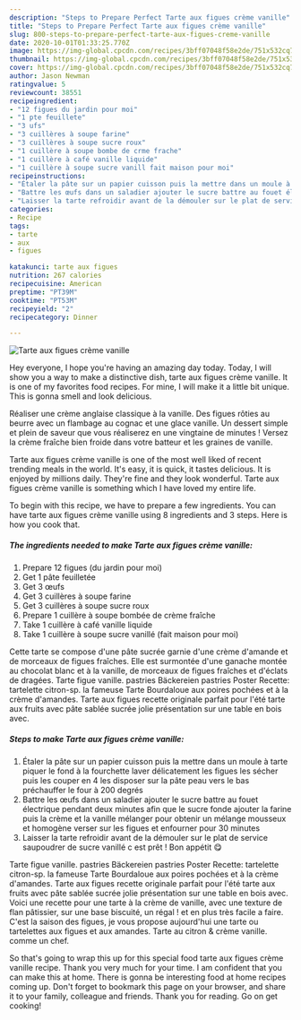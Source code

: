 ```yaml
---
description: "Steps to Prepare Perfect Tarte aux figues crème vanille"
title: "Steps to Prepare Perfect Tarte aux figues crème vanille"
slug: 800-steps-to-prepare-perfect-tarte-aux-figues-creme-vanille
date: 2020-10-01T01:33:25.770Z
image: https://img-global.cpcdn.com/recipes/3bff07048f58e2de/751x532cq70/tarte-aux-figues-creme-vanille-photo-principale-de-la-recette.jpg
thumbnail: https://img-global.cpcdn.com/recipes/3bff07048f58e2de/751x532cq70/tarte-aux-figues-creme-vanille-photo-principale-de-la-recette.jpg
cover: https://img-global.cpcdn.com/recipes/3bff07048f58e2de/751x532cq70/tarte-aux-figues-creme-vanille-photo-principale-de-la-recette.jpg
author: Jason Newman
ratingvalue: 5
reviewcount: 38551
recipeingredient:
- "12 figues du jardin pour moi"
- "1 pte feuillete"
- "3 ufs"
- "3 cuillères à soupe farine"
- "3 cuillères à soupe sucre roux"
- "1 cuillère à soupe bombe de crme frache"
- "1 cuillère à café vanille liquide"
- "1 cuillère à soupe sucre vanill fait maison pour moi"
recipeinstructions:
- "Étaler la pâte sur un papier cuisson puis la mettre dans un moule à tarte piquer le fond à la fourchette laver délicatement les figues les sécher puis les couper en 4 les disposer sur la pâte peau vers le bas préchauffer le four à 200 degrés"
- "Battre les œufs dans un saladier ajouter le sucre battre au fouet électrique pendant deux minutes afin que le sucre fonde ajouter la farine puis la crème et la vanille mélanger pour obtenir un mélange mousseux et homogène verser sur les figues et enfourner pour 30 minutes"
- "Laisser la tarte refroidir avant de la démouler sur le plat de service saupoudrer de sucre vanillé c est prêt ! Bon appétit 😋"
categories:
- Recipe
tags:
- tarte
- aux
- figues

katakunci: tarte aux figues 
nutrition: 267 calories
recipecuisine: American
preptime: "PT39M"
cooktime: "PT53M"
recipeyield: "2"
recipecategory: Dinner

---
```



![Tarte aux figues crème vanille](https://img-global.cpcdn.com/recipes/3bff07048f58e2de/751x532cq70/tarte-aux-figues-creme-vanille-photo-principale-de-la-recette.jpg)

Hey everyone, I hope you're having an amazing day today. Today, I will show you a way to make a distinctive dish, tarte aux figues crème vanille. It is one of my favorites food recipes. For mine, I will make it a little bit unique. This is gonna smell and look delicious.

Réaliser une crème anglaise classique à la vanille. Des figues rôties au beurre avec un flambage au cognac et une glace vanille. Un dessert simple et plein de saveur que vous réaliserez en une vingtaine de minutes ! Versez la crème fraîche bien froide dans votre batteur et les graines de vanille.

Tarte aux figues crème vanille is one of the most well liked of recent trending meals in the world. It's easy, it is quick, it tastes delicious. It is enjoyed by millions daily. They're fine and they look wonderful. Tarte aux figues crème vanille is something which I have loved my entire life.


To begin with this recipe, we have to prepare a few ingredients. You can have tarte aux figues crème vanille using 8 ingredients and 3 steps. Here is how you cook that.

<!--inarticleads1-->

##### The ingredients needed to make Tarte aux figues crème vanille:

1. Prepare 12 figues (du jardin pour moi)
1. Get 1 pâte feuilletée
1. Get 3 œufs
1. Get 3 cuillères à soupe farine
1. Get 3 cuillères à soupe sucre roux
1. Prepare 1 cuillère à soupe bombée de crème fraîche
1. Take 1 cuillère à café vanille liquide
1. Take 1 cuillère à soupe sucre vanillé (fait maison pour moi)


Cette tarte se compose d&#39;une pâte sucrée garnie d&#39;une crème d&#39;amande et de morceaux de figues fraîches. Elle est surmontée d&#39;une ganache montée au chocolat blanc et à la vanille, de morceaux de figues fraîches et d&#39;éclats de dragées. Tarte figue vanille. pastries Bäckereien pastries Poster Recette: tartelette citron-sp. la fameuse Tarte Bourdaloue aux poires pochées et à la crème d&#39;amandes. Tarte aux figues recette originale parfait pour l&#39;été tarte aux fruits avec pâte sablée sucrée jolie présentation sur une table en bois avec. 

<!--inarticleads2-->

##### Steps to make Tarte aux figues crème vanille:

1. Étaler la pâte sur un papier cuisson puis la mettre dans un moule à tarte piquer le fond à la fourchette laver délicatement les figues les sécher puis les couper en 4 les disposer sur la pâte peau vers le bas préchauffer le four à 200 degrés
1. Battre les œufs dans un saladier ajouter le sucre battre au fouet électrique pendant deux minutes afin que le sucre fonde ajouter la farine puis la crème et la vanille mélanger pour obtenir un mélange mousseux et homogène verser sur les figues et enfourner pour 30 minutes
1. Laisser la tarte refroidir avant de la démouler sur le plat de service saupoudrer de sucre vanillé c est prêt ! Bon appétit 😋


Tarte figue vanille. pastries Bäckereien pastries Poster Recette: tartelette citron-sp. la fameuse Tarte Bourdaloue aux poires pochées et à la crème d&#39;amandes. Tarte aux figues recette originale parfait pour l&#39;été tarte aux fruits avec pâte sablée sucrée jolie présentation sur une table en bois avec. Voici une recette pour une tarte à la crème de vanille, avec une texture de flan pâtissier, sur une base biscuité, un régal ! et en plus très facile a faire. C&#39;est la saison des figues, je vous propose aujourd&#39;hui une tarte ou tartelettes aux figues et aux amandes. Tarte au citron &amp; crème vanille. comme un chef. 

So that's going to wrap this up for this special food tarte aux figues crème vanille recipe. Thank you very much for your time. I am confident that you can make this at home. There is gonna be interesting food at home recipes coming up. Don't forget to bookmark this page on your browser, and share it to your family, colleague and friends. Thank you for reading. Go on get cooking!
